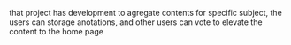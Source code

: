 that project has development to agregate contents for specific subject, the users can storage anotations, and other users can vote to elevate the content to the home page
